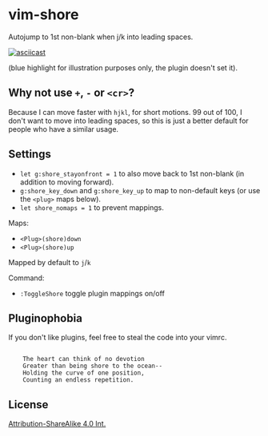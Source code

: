vim-shore
==========

Autojump to 1st non-blank when j/k into leading spaces.

[![asciicast](https://asciinema.org/a/6kbuYwUhGspyrYsP2AZGJih2L.png)](https://asciinema.org/a/6kbuYwUhGspyrYsP2AZGJih2L)

(blue highlight for illustration purposes only, the plugin doesn't set it).


Why not use `+`, `-` or `<cr>`?
--------------------------------

Because I can move faster with `hjkl`, for short motions.
99 out of 100, I don't want to move into leading spaces, so this is just a better default for people who have a similar usage.


Settings
---------

- `let g:shore_stayonfront = 1` to also move back to 1st non-blank (in addition to moving forward).  
- `g:shore_key_down` and `g:shore_key_up` to map to non-default keys (or use the `<plug>` maps below).  
- `let shore_nomaps = 1` to prevent mappings.  

Maps:

- `<Plug>(shore)down`
- `<Plug>(shore)up`

Mapped by default to `j`/`k`


Command:

- `:ToggleShore` toggle plugin mappings on/off


Pluginophobia
--------------

If you don't like plugins, feel free to steal the code into your vimrc.


```

    The heart can think of no devotion
    Greater than being shore to the ocean--
    Holding the curve of one position,
    Counting an endless repetition.

```

License
--------
[Attribution-ShareAlike 4.0 Int.](https://creativecommons.org/licenses/by-sa/4.0/)

